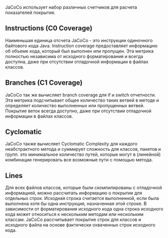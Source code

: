 JaCoCo использует набор различных счетчиков для расчета показателей покрытия.
## Instructions (C0 Coverage)
Наименьшая единица отсчета JaCoCo - это инструкции одиночного байтового кода Java. Instruction coverage предоставляет информацию об объеме кода, который был выполнен или пропущен. Эта метрика полностью независима от исходного форматирования и всегда доступна, даже при отсутствии отладочной информации в файлах классов.

## Branches (C1 Coverage)
JaCoCo так же вычисляет branch coverage для if и switch отчетности. Эта метрика подсчитывает общее количество таких ветвей в методе и определяет количество выполненных или пропущенных ветвей. Покрытие веток всегда доступно, даже при отсутствии отладочной информации в файлах классов.

## Cyclomatic
JaCoCo также вычисляет Cyclomatic Complexity для каждого неабстрактного метода и суммирует сложность для классов, пакетов и групп. это минимальное количество путей, которые могут в (линейной) комбинации генерировать все возможные пути с помощью метода.

## Lines
Для всех файлов классов, которые были скомпилированы с отладочной информацией, можно рассчитать информацию о покрытии для отдельных строк. Исходная строка считается выполненной, если была выполнена хотя бы одна инструкция, назначенная этой строке. В зависимости от форматирования исходного кода одна строка исходного кода может относиться к нескольким методам или нескольким классам. JaCoCo рассчитывает покрытие строк для классов и исходного файла на основе фактически охваченных строк исходного кода.